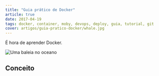 ```yaml
---
title: "Guia prático de Docker"
article: true
date: 2017-04-19
tags: docker, container, moby, devops, deploy, guia, tutorial, git
cover: artigos/guia-pratico-docker/whale.jpg
---
```


É hora de aprender Docker.

<!--more -->

![Uma baleia no oceano](/artigos/guia-pratico-docker/whale.jpg)

## Conceito

